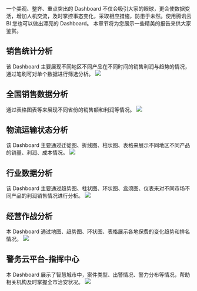 一个美观、整齐、重点突出的 Dashboard 不仅会吸引大家的眼球，更会使数据变活，增加人机交流，及时掌控事态变化，采取相应措施，防患于未然。使用腾讯云 BI 您也可以做出漂亮的 Dashboard。
本章节将为您展示一些精美的报告来供大家鉴赏。

## 销售统计分析
该 Dashboard 主要展现不同地区不同产品在不同时间的销售利润与趋势的情况，通过笔刷可对单个数据进行筛选分析。
![](https://main.qcloudimg.com/raw/081ca540780b136b88d6f7c23bf06294.png)
## 全国销售数据分析
通过表格图表等来展现不同省份的销售额和利润等情况。
![](https://main.qcloudimg.com/raw/6af6d25b792f3aa4a1a4dbdae5bf3a0c.png)
## 物流运输状态分析
该 Dashboard 主要通过迁徙图、折线图、柱状图、表格来展示不同地区不同产品的销量、利润、成本情况。
![](https://main.qcloudimg.com/raw/f3a613f60ab1b8c30cd3086482e0c7d5.png)
## 行业数据分析
该 Dashboard 主要通过趋势图、柱状图、环状图、盒须图、仪表来对不同市场不同产品的利润销售情况进行分析。
![](https://main.qcloudimg.com/raw/79c63a190c1726121a0b9542392c4a98.png)
## 经营作战分析
本 Dashboard 通过地图、趋势图、环状图、表格展示各地保费的变化趋势和排名情况。
![](https://main.qcloudimg.com/raw/265a2b1d21ce10060053e868c3b76a75.png)
## 警务云平台-指挥中心
本 Dashboard 展示了智慧城市中，案件类型、出警情况、警力分布等情况，帮助相关机构及时掌握全市治安状况。
![](https://main.qcloudimg.com/raw/eec26af88ecd1fecbc2837272124ab00.png)
